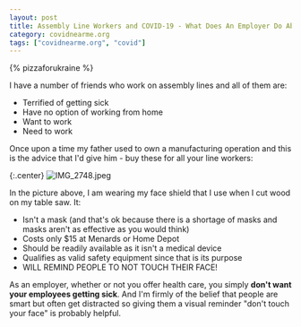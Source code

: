 ```yaml
---
layout: post
title: Assembly Line Workers and COVID-19 - What Does An Employer Do About Touching Your Face?
category: covidnearme.org
tags: ["covidnearme.org", "covid"]
---
```

{% pizzaforukraine  %}

I have a number of friends who work on assembly lines and all of them are:

* Terrified of getting sick
* Have no option of working from home
* Want to work
* Need to work

Once upon a time my father used to own a manufacturing operation and this is the advice that I'd give him - buy these for all your line workers:

{:.center}
![IMG_2748.jpeg](/blog/assets/IMG_2748.jpeg)

In the picture above, I am wearing my face shield that I use when I cut wood on my table saw.  It:

* Isn't a mask (and that's ok because there is a shortage of masks and masks aren't as effective as you would think)
* Costs only $15 at Menards or Home Depot
* Should be readily available as it isn't a medical device
* Qualifies as valid safety equipment since that is its purpose
* WILL REMIND PEOPLE TO NOT TOUCH THEIR FACE!

As an employer, whether or not you offer health care, you simply **don't want your employees getting sick**.  And I'm firmly of the belief that people are smart but often get distracted so giving them a visual reminder "don't touch your face" is probably helpful.